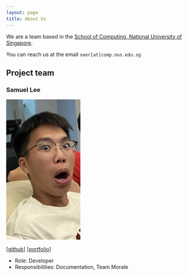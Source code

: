 ```yaml
---
layout: page
title: About Us
---
```


We are a team based in the [School of Computing, National University of Singapore](https://www.comp.nus.edu.sg).

You can reach us at the email `seer[at]comp.nus.edu.sg`

## Project team

### Samuel Lee

<img src="images/sam-theman88.png" width="200px">

[[github](https://github.com/sam-theman88)]
[[portfolio](team/sam-theman88.md)]

* Role: Developer
* Responsibilities: Documentation, Team Morale
